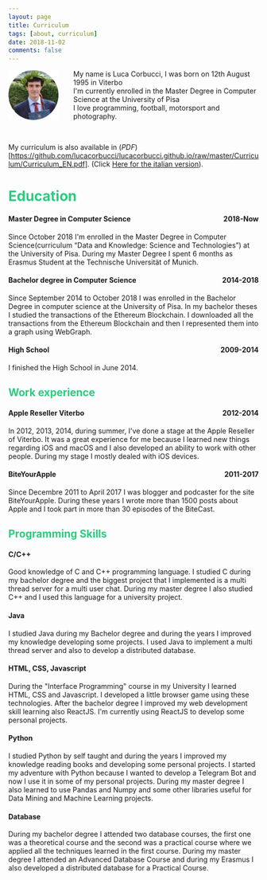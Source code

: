 ```yaml
---
layout: page
title: Curriculum
tags: [about, curriculum]
date: 2018-11-02
comments: false
---
```


<img src="logo.png" style="float: left; width: 20%; height: 20%; padding-right: 30px;" />

<p>My name is Luca Corbucci, I was born on 12th August 1995 in Viterbo<br>
    I'm currently enrolled in the Master Degree in Computer Science at the University of Pisa<br>
    I love programming, football, motorsport and photography.</p>

<br>

My curriculum is also available in (_PDF_)[https://github.com/lucacorbucci/lucacorbucci.github.io/raw/master/Curriculum/Curriculum_EN.pdf]. (Click [Here for the italian version](https://github.com/lucacorbucci/lucacorbucci.github.io/raw/master/Curriculum/Curriculum_IT.pdf)).

# <font color="#2eca7f">Education</font>

#### Master Degree in Computer Science <span style="float:right; text-align:center">2018-Now</span>

Since October 2018 I'm enrolled in the Master Degree in Computer Science(curriculum “Data and Knowledge: Science and Technologies”) at the University of Pisa.
During my Master Degree I spent 6 months as Erasmus Student at the Technische Universität of Munich.

#### Bachelor degree in Computer Science <span style="float:right; text-align:center">2014-2018</span>

Since September 2014 to October 2018 I was enrolled in the Bachelor Degree in computer science at the University of Pisa.
In my bachelor theses I studied the transactions of the Ethereum Blockchain. I downloaded all the transactions from the
Ethereum Blockchain and then I represented them into a graph using WebGraph.

#### High School <span style="float:right; text-align:center">2009-2014</span>

I finished the High School in June 2014.

## <font color="#2eca7f">Work experience</font>

#### Apple Reseller Viterbo <span style="float:right; text-align:center">2012-2014</span>

In 2012, 2013, 2014, during summer, I've done a stage at the Apple Reseller of Viterbo.
It was a great experience for me because I learned new things regarding iOS and macOS and I also
developed an ability to work with other people.
During my stage I mostly dealed with iOS devices.

#### BiteYourApple <span style="float:right; text-align:center">2011-2017</span>

Since Decembre 2011 to April 2017 I was blogger and podcaster for the site BiteYourApple.
During these years I wrote more than 1500 posts about Apple and I took part in more than 30 episodes of the BiteCast.

## <font color="#2eca7f">Programming Skills</font>

#### C/C++

Good knowledge of C and C++ programming language. I studied C during my bachelor degree and the biggest project that I implemented
is a multi thread server for a multi user chat.
During my master degree I also studied C++ and I used this language for a university project.

#### Java

I studied Java during my Bachelor degree and during the years I improved my knowledge developing some projects.
I used Java to implement a multi thread server and also to develop a distributed database.

#### HTML, CSS, Javascript

During the "Interface Programming" course in my University I learned HTML, CSS and Javascript.
I developed a little browser game using these technologies. After the bachelor degree I improved my
web development skill learning also ReactJS. I'm currently using ReactJS to develop some personal projects.

#### Python

I studied Python by self taught and during the years I improved my knowledge reading books and developing
some personal projects.
I started my adventure with Python because I wanted to develop a Telegram Bot and now I use it in some of
my personal projects.
During my master degree I also learned to use Pandas and Numpy and some other libraries useful for Data Mining
and Machine Learning projects.

#### Database

During my bachelor degree I attended two database courses, the first one was a theoretical course and the
second was a practical course where we applied all the techniques learned in the first course.
During my master degree I attended an Advanced Database Course and during my Erasmus I also developed a distributed database for a Practical Course.
